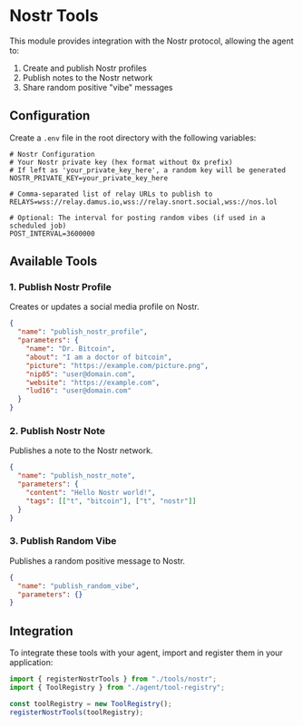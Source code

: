 # Nostr Tools

This module provides integration with the Nostr protocol, allowing the agent to:

1. Create and publish Nostr profiles
2. Publish notes to the Nostr network
3. Share random positive "vibe" messages

## Configuration

Create a `.env` file in the root directory with the following variables:

```
# Nostr Configuration
# Your Nostr private key (hex format without 0x prefix)
# If left as 'your_private_key_here', a random key will be generated
NOSTR_PRIVATE_KEY=your_private_key_here

# Comma-separated list of relay URLs to publish to
RELAYS=wss://relay.damus.io,wss://relay.snort.social,wss://nos.lol

# Optional: The interval for posting random vibes (if used in a scheduled job)
POST_INTERVAL=3600000
```

## Available Tools

### 1. Publish Nostr Profile

Creates or updates a social media profile on Nostr.

```json
{
  "name": "publish_nostr_profile",
  "parameters": {
    "name": "Dr. Bitcoin",
    "about": "I am a doctor of bitcoin",
    "picture": "https://example.com/picture.png",
    "nip05": "user@domain.com",
    "website": "https://example.com",
    "lud16": "user@domain.com"
  }
}
```

### 2. Publish Nostr Note

Publishes a note to the Nostr network.

```json
{
  "name": "publish_nostr_note",
  "parameters": {
    "content": "Hello Nostr world!",
    "tags": [["t", "bitcoin"], ["t", "nostr"]]
  }
}
```

### 3. Publish Random Vibe

Publishes a random positive message to Nostr.

```json
{
  "name": "publish_random_vibe",
  "parameters": {}
}
```

## Integration

To integrate these tools with your agent, import and register them in your application:

```typescript
import { registerNostrTools } from "./tools/nostr";
import { ToolRegistry } from "./agent/tool-registry";

const toolRegistry = new ToolRegistry();
registerNostrTools(toolRegistry);
```